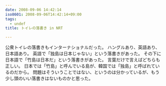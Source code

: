 ```yaml
---
date: 2008-09-06 14:42:14
iso8601: 2008-09-06T14:42:14+09:00
tags:
  - undef
title: トイレの落書き in NRT

---
```


公衆トイレの落書きもインターナショナルだった。
ハングルあり、英語あり、日本語あり。
英語で「独島は日本じゃない」という落書きがあった。
その下に日本語で「竹島は日本だ」という落書きがあった。
言葉だけで言えばどちらも正しい。
日本では「竹島」と呼んでいる島が、韓国では「独島」と呼ばれているのだから。
問題はそういうことではない、というのは分かっているが、もう少し頭のいい落書きはないものかと思った。
    	